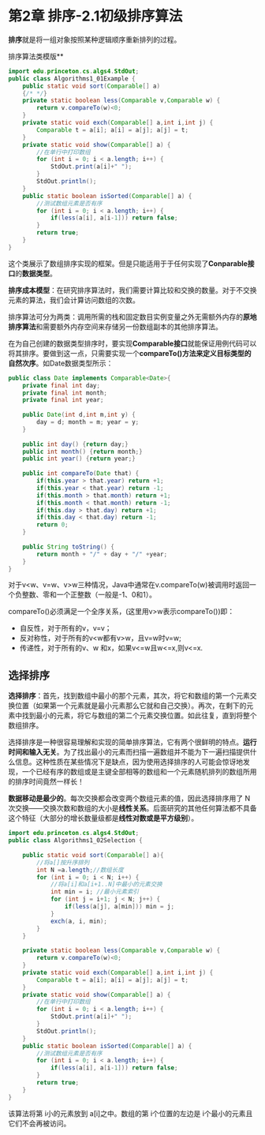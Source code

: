 # 第2章 排序-2.1初级排序算法
**排序**就是将一组对象按照某种逻辑顺序重新排列的过程。

排序算法类模版**

```java
import edu.princeton.cs.algs4.StdOut;
public class Algorithms1_01Example {
	public static void sort(Comparable[] a)
	{/* */}
	private static boolean less(Comparable v,Comparable w) {
		return v.compareTo(w)<0;
	}
	private static void exch(Comparable[] a,int i,int j) {
		Comparable t = a[i]; a[i] = a[j]; a[j] = t;
	}
	private static void show(Comparable[] a) {
		//在单行中打印数组
		for (int i = 0; i < a.length; i++) {
			StdOut.print(a[i]+" ");
		}
		StdOut.println();
	}
	public static boolean isSorted(Comparable[] a) {
		//测试数组元素是否有序
		for (int i = 0; i < a.length; i++) {
			if(less(a[i], a[i-1])) return false;
		}
		return true;
	}
}	
```

这个类展示了数组排序实现的框架。但是只能适用于于任何实现了**Conparable接口**的**数据类型**。

**排序成本模型**：在研究排序算法时，我们需要计算比较和交换的数量。对于不交换元素的算法，我们会计算访问数组的次数。

排序算法可分为两类：调用所需的栈和固定数目实例变量之外无需额外内存的**原地排序算法**和需要额外内存空间来存储另一份数组副本的其他排序算法。

在为自己创建的数据类型排序时，要实现**Comparable接口**就能保证用例代码可以将其排序。要做到这一点，只需要实现一个**compareTo()**方法来定义目标类型的**自然次序**。如Date数据类型所示：

```java
public class Date implements Comparable<Date>{
	private final int day;
	private final int month;
	private final int year;
	
	public Date(int d,int m,int y) {
		day = d; month = m; year = y;
	}
	
	public int day() {return day;}
	public int month() {return month;}
	public int year() {return year;}
	
	public int compareTo(Date that) {
		if(this.year > that.year) return +1;
		if(this.year < that.year) return -1;
		if(this.month > that.month) return +1;
		if(this.month < that.month) return -1;
		if(this.day > that.day) return +1;
		if(this.day < that.day) return -1;
		return 0;
	}
	
	public String toString() {
		return month + "/" + day + "/" +year;
	}
}
```

对于v<w、v=w、v>w三种情况，Java中通常在v.compareTo(w)被调用时返回一个负整数、零和一个正整数（一般是-1、0和1）。

compareTo()必须满足一个全序关系，(这里用v>w表示compareTo())即：

* 自反性，对于所有的v，v=v；
* 反对称性，对于所有的v<w都有v>w，且v=w时v=w;
* 传递性，对于所有的v、w 和x，如果v<=w且w<=x,则v<=x.

##  选择排序

**选择排序**：首先，找到数组中最小的那个元素，其次，将它和数组的第一个元素交换位置（如果第一个元素就是最小元素那么它就和自己交换）。再次，在剩下的元素中找到最小的元素，将它与数组的第二个元素交换位置。如此往复，直到将整个数组排序。

选择排序是一种很容易理解和实现的简单排序算法，它有两个很鲜明的特点。**运行时间和输入无关**。为了找出最小的元素而扫描一遍数组并不能为下一遍扫描提供什么信息。这种性质在某些情况下是缺点，因为使用选择排序的人可能会惊讶地发现，一个已经有序的数组或是主键全部相等的数组和一个元素随机排列的数组所用的排序时间竟然一样长！

**数据移动是最少的**。每次交换都会改变两个数组元素的值，因此选择排序用了 N 次交换——交换次数和数组的大小是**线性关系**。后面研究的其他任何算法都不具备这个特征（大部分的增长数量级都是**线性对数或是平方级别**）。

```java
import edu.princeton.cs.algs4.StdOut;
public class Algorithms1_02Selection {
	
	public static void sort(Comparable[] a){
		//将a[]按升序排列
		int N =a.length;//数组长度
		for (int i = 0; i < N; i++) {
			//将a[i]和a[i+1..N]中最小的元素交换
			int min = i; //最小元素索引
			for (int j = i+1; j < N; j++) {
				if(less(a[j], a[min])) min = j;
			}
			exch(a, i, min);
		}
	}
	
	private static boolean less(Comparable v,Comparable w) {
		return v.compareTo(w)<0;
	}
	private static void exch(Comparable[] a,int i,int j) {
		Comparable t = a[i]; a[i] = a[j]; a[j] = t;
	}
	private static void show(Comparable[] a) {
		//在单行中打印数组
		for (int i = 0; i < a.length; i++) {
			StdOut.print(a[i]+" ");
		}
		StdOut.println();
	}
	public static boolean isSorted(Comparable[] a) {
		//测试数组元素是否有序
		for (int i = 0; i < a.length; i++) {
			if(less(a[i], a[i-1])) return false;
		}
		return true;
	}
}	

```

该算法将第 i小的元素放到 a[i]之中。数组的第 i个位置的左边是 i个最小的元素且它们不会再被访问。

